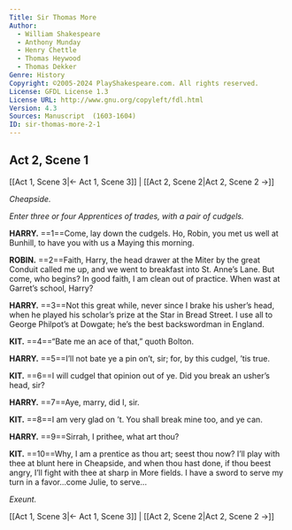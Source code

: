 ```yaml
---
Title: Sir Thomas More
Author: 
  - William Shakespeare
  - Anthony Munday
  - Henry Chettle
  - Thomas Heywood
  - Thomas Dekker
Genre: History
Copyright: ©2005-2024 PlayShakespeare.com. All rights reserved.
License: GFDL License 1.3
License URL: http://www.gnu.org/copyleft/fdl.html
Version: 4.3
Sources: Manuscript  (1603-1604)
ID: sir-thomas-more-2-1
---
```


## Act 2, Scene 1
[[Act 1, Scene 3|← Act 1, Scene 3]] | [[Act 2, Scene 2|Act 2, Scene 2 →]]

*Cheapside.*

*Enter three or four Apprentices of trades, with a pair of cudgels.*

**HARRY.**
==1==Come, lay down the cudgels. Ho, Robin, you met us well at Bunhill, to have you with us a Maying this morning.

**ROBIN.**
==2==Faith, Harry, the head drawer at the Miter by the great Conduit called me up, and we went to breakfast into St. Anne’s Lane. But come, who begins? In good faith, I am clean out of practice. When wast at Garret’s school, Harry?

**HARRY.**
==3==Not this great while, never since I brake his usher’s head, when he played his scholar’s prize at the Star in Bread Street. I use all to George Philpot’s at Dowgate; he’s the best backswordman in England.

**KIT.**
==4==“Bate me an ace of that,” quoth Bolton.

**HARRY.**
==5==I’ll not bate ye a pin on’t, sir; for, by this cudgel, ’tis true.

**KIT.**
==6==I will cudgel that opinion out of ye. Did you break an usher’s head, sir?

**HARRY.**
==7==Aye, marry, did I, sir.

**KIT.**
==8==I am very glad on ’t. You shall break mine too, and ye can.

**HARRY.**
==9==Sirrah, I prithee, what art thou?

**KIT.**
==10==Why, I am a prentice as thou art; seest thou now? I’ll play with thee at blunt here in Cheapside, and when thou hast done, if thou beest angry, I’ll fight with thee at sharp in More fields. I have a sword to serve my turn in a favor...come Julie, to serve...

*Exeunt.*

[[Act 1, Scene 3|← Act 1, Scene 3]] | [[Act 2, Scene 2|Act 2, Scene 2 →]]